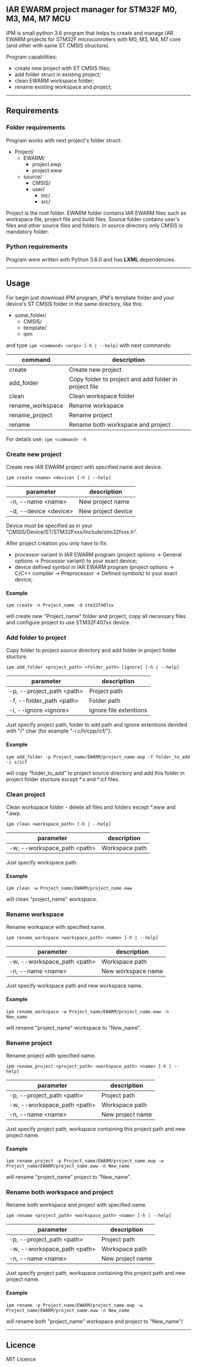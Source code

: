 ## IAR EWARM project manager for STM32F M0, M3, M4, M7 MCU

IPM is small python 3.6 program that helps to create and manage IAR EWARM projects
for STM32F microconrollers with M0, M3, M4, M7 core (and other with same ST CMSIS structure).

Program capabilities:
  - create new project with ST CMSIS files;
  - add folder struct in existing project;
  - clean EWARM workspace folder;
  - rename existing workspace and project;

---

## Requirements

### Folder requirements

Program works with next project's folder struct:
- Project/
  - EWARM/
    - project.ewp
    - project.eww
  - source/
    - CMSIS/
    - user/
      - inc/
      - src/

Project is the root folder. EWARM folder contains IAR EWARM files such as workspace file, project file
and build files. Source folder contains user's files and other source files and folders.
In source directory only CMSIS is mandatory folder.

### Python requirements

Program were written with Python 3.6.0 and has **LXML** dependencies.

---

## Usage

For begin just download IPM program, IPM's template folder and your device's ST CMSIS folder in
the same directory, like this:
- some_folder/
  - CMSIS/
  - template/
  - ipm

and type `ipm <command> <args> [-h | --help]` with next commands:

| command | description |
|---------|-------------|
| create | Create new project |
| add_folder | Copy folder to project and add folder in project file |
| clean | Clean workspace folder |
| rename_workspace | Rename workspace |
| rename_project | Rename project |
| rename | Rename both workspace and project |

For details use: `ipm <command> -h`


###  Create new project
Create new IAR EWARM project with specified name and device.

`ipm create <name> <device> [-h | --help]`

| parameter | description |
|---------|-------------|
| -n, --name \<name> | New project name |
| -d, --device \<device> | New project device |

Device must be specified as in your "CMSIS/Device/ST/STM32Fxxx/Include/stm32fxxx.h".

After project creation you only have to fix:
- processor variant in IAR EWARM program (project options -> General options -> Processor variant) to your exact device;
- device defined symbol in IAR EWARM program (project options -> C/C++ compiler -> Preprocessor -> Defined symbols) to your exact device;

#### Example
`ipm create -n Project_name -d stm32f407xx`

will create new "Project_name" folder and project, copy all necessary files and
configure project to use STM32F407xx device.


### Add folder to project
Copy folder to project source directory and add folder in project folder stucture.

`ipm add_folder <project_path> <folder_path> [ignore] [-h | --help]`

| parameter | description |
|---------|-------------|
| -p, --project_path \<path> | Project path |
| -f, --folder_path \<path> | Folder path |
| -i, --ignore \<ignore> | Ignore file extentions |

Just specify project path, folder to add path and ignore
extentions devided with "/" char (for example "-i c/h/cpp/icf/").

#### Example
`ipm add_folder -p Project_name/EWARM/project_name.ewp -f folder_to_add -i s/icf`

will copy "folder_to_add" to project source directory and
add this folder in project folder stucture except *.s and *.icf files.


### Clean project
Clean workspace folder - delete all files and folders except *.eww and *.ewp.

`ipm clean <workspace_path> [-h | --help]`

| parameter | description |
|---------|-------------|
| -w, --workspace_path \<path> | Workspace path |

Just specify workspace path.

#### Example
`ipm clean -w Project_name/EWARM/project_name.eww`

will clean "project_name" workspace.


### Rename workspace
Rename workspace with specified name.

`ipm rename_workspace <workspace_path> <name> [-h | --help]`

| parameter | description |
|---------|-------------|
| -w, --workspace_path \<path> | Workspace path |
| -n, --name \<name> | New workspace name |

Just specify workspace path and new workspace name.

#### Example
`ipm rename_workspace -w Project_name/EWARM/project_name.eww -n New_name`

will rename "project_name" workspace to "New_name".


### Rename project
Rename project with specified name.

`ipm rename_project <project_path> <workspace_path> <name> [-h | --help]`

| parameter | description |
|---------|-------------|
| -p, --project_path \<path> | Project path |
| -w, --workspace_path \<path> | Workspace path |
| -n, --name \<name> | New project name |

Just specify project path, workspace containing this project path
and new project name.

#### Example
`ipm rename_project -p Project_name/EWARM/project_name.ewp -w Project_name/EWARM/project_name.eww -n New_name`

will rename "project_name" project to "New_name".


### Rename both workspace and project
Rename both workspace and project with specified name.

`ipm rename <project_path> <workspace_path> <name> [-h | --help]`

| parameter | description |
|---------|-------------|
| -p, --project_path \<path> | Project path |
| -w, --workspace_path \<path> | Workspace path |
| -n, --name \<name> | New project name |

Just specify project path, workspace containing this project path
and new project name.

#### Example
`ipm rename -p Project_name/EWARM/project_name.ewp -w Project_name/EWARM/project_name.eww -n New_name`

will rename both "project_name" workspace and project to "New_name"/

---

## Licence
MIT Licence
